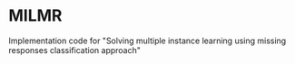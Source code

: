 # MILMR
Implementation code for "Solving multiple instance learning using missing responses classification approach"
